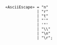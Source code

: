 <!-- This file is generated automatically by infrastructure scripts. Please don't edit by hand. -->

```{ .ebnf .slang-ebnf #AsciiEscape }
«AsciiEscape» = "n"
              | "r"
              | "t"
              | "'"
              | '"'
              | "\\"
              | "\n"
              | "\r";
```
